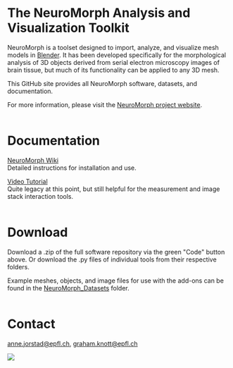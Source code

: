 # The NeuroMorph Analysis and Visualization Toolkit

NeuroMorph is a toolset designed to import, analyze, and visualize mesh models in [Blender](https://www.blender.org/). It has been developed specifically for the morphological analysis of 3D objects derived from serial electron microscopy images of brain tissue, but much of its functionality can be applied to any 3D mesh.    

This GitHub site provides all NeuroMorph software, datasets, and documentation.  

For more information, please visit the [NeuroMorph project website](http://neuromorph.epfl.ch).
<br><br>


# Documentation

[NeuroMorph Wiki](https://github.com/NeuroMorph-EPFL/NeuroMorph/wiki)  
Detailed instructions for installation and use.

[Video Tutorial](https://www.youtube.com/watch?v=CVkcYjWgceM&vq=hd720)  
Quite legacy at this point, but still helpful for the measurement and image stack interaction tools.  
<br>


# Download

Download a .zip of the full software repository via the green "Code" button above.  Or download the .py files of individual tools from their respective folders.

Example meshes, objects, and image files for use with the add-ons can be found in the [NeuroMorph_Datasets](NeuroMorph_Datasets) folder.
<br><br>


# Contact
<anne.jorstad@epfl.ch>, <graham.knott@epfl.ch>  

[![](https://ga-beacon.appspot.com/UA-99596205-1/NeuroMorph?pixel)](https://github.com/NeuroMorph-EPFL/NeuroMorph)
